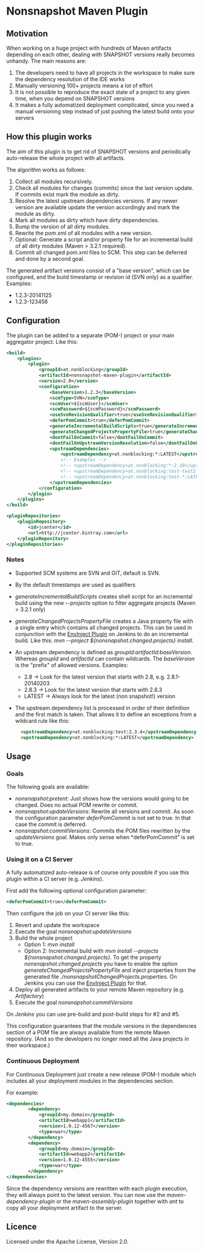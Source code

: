 Nonsnapshot Maven Plugin
========================

Motivation
----------

When working on a huge project with hundreds of Maven artifacts depending on each other, 
dealing with SNAPSHOT versions really becomes unhandy. The main reasons are:

1. The developers need to have all projects in the workspace to make sure the dependency resolution of the IDE works
2. Manually versioning 100+ projects means a lot of effort
3. It is not possible to reproduce the exact state of a project to any given time, when you depend on SNAPSHOT versions
4. It makes a fully automatized deployment complicated, since you need a manual versioning step instead of just pushing the latest build onto your servers

How this plugin works
---------------------

The aim of this plugin is to get rid of SNAPSHOT versions and periodically auto-release the whole project with all artifacts.

The algorithm works as follows:

1. Collect all modules recursively.
2. Check all modules for changes (commits) since the last version update. If commits exist mark the module as dirty.
3. Resolve the latest upstream dependencies versions. If any newer version are available update the version accordingly
    and mark the module as dirty.
4. Mark all modules as dirty which have dirty dependencies.
5. Bump the version of all dirty modules.
6. Rewrite the pom.xml of all modules with a new version.
7. Optional: Generate a script and/or property file for an incremental build of all dirty modules (Maven > 3.2.1 required).
8. Commit all changed pom.xml files to SCM. This step can be deferred and done by a second goal.

The generated artifact versions consist of a "base version", which can be configured,
and the build timestamp or revision id (SVN only) as a qualifier. Examples:

* 1.2.3-20141125
* 1.2.3-123456

Configuration
-------------

The plugin can be added to a separate (POM-) project or your main aggregator project. Like this:

```xml
<build>
	<plugins>
		<plugin>
			<groupId>at.nonblocking</groupId>
			<artifactId>nonsnapshot-maven-plugin</artifactId>
			<version>2.0</version>
			<configuration>
				<baseVersion>1.2.3</baseVersion>
				<scmType>SVN</scmType>
				<scmUser>${scmUser}</scmUser>
				<scmPassword>${scmPassword}</scmPassword>
				<useSvnRevisionQualifier>true</useSvnRevisionQualifier>
				<deferPomCommit>true</deferPomCommit>
				<generateIncrementalBuildScripts>true</generateIncrementalBuildScripts>
				<generateChangedProjectsPropertyFile>true</generateChangedProjectsPropertyFile>
				<dontFailOnCommit>false</dontFailOnCommit>
				<dontFailOnUpstreamVersionResolution>false</dontFailOnUpstreamVersionResolution>
				<upstreamDependencies>
					<upstreamDependency>at.nonblocking:*:LATEST</upstreamDependency>
					<!-- Examples -->
					<!-- <upstreamDependency>at.nonblocking:*:2.10</upstreamDependency> -->
					<!-- <upstreamDependency>at.nonblocking:test-test2:2.10.3</upstreamDependency>-->
					<!-- <upstreamDependency>at.nonblocking:test-*:LATEST</upstreamDependency>-->
				</upstreamDependencies>
			</configuration>
		</plugin>
	</plugins>
</build>

<pluginRepositories>
	<pluginRepository>
		<id>jcenter</id>
		<url>http://jcenter.bintray.com</url>
	</pluginRepository>
</pluginRepositories>

```

### Notes

* Supported SCM systems are SVN and GIT, default is SVN.
* By the default timestamps are used as qualifiers
* *generateIncrementalBuildScripts* creates shell script for an incremental build using the new *--projects* option
  to filter aggregate projects (Maven > 3.2.1 only)
* *generateChangedProjectsPropertyFile* creates a Java property file with a single entry which contains all changed projects.
  This can be used in conjunction with the [EnvInject Plugin](https://wiki.jenkins-ci.org/display/JENKINS/EnvInject+Plugin) on Jenkins to do an incremental build. Like this:
  *mvn --project ${nonsnapshot.changed.projects} install*.
* An upstream dependency is defined as *groupId:artifactId:baseVersion*. Whereas *groupId* and *artifactId* can contain
   wildcards. The *baseVersion* is the "prefix" of allowed versions. Examples:
    * 2.8 -> Look for the latest version that starts with 2.8, e.g. 2.8.1-20140203
    * 2.8.3 -> Look for the latest version that starts with 2.8.3
    * LATEST -> Always look for the latest (non snapshot!) version
* The upstream dependency list is processed in order of their definition and the first match is taken. That allows
  it to define an exceptions from a wildcard rule like this:

  ```xml
  	<upstreamDependency>at.nonblocking:test:2.3.4</upstreamDependency>
  	<upstreamDependency>at.nonblocking:*:LATEST</upstreamDependency>
  ```

Usage
-----

### Goals

The following goals are available:

* *nonsnapshot:pretent*: Just shows how the versions would going to be changed. Does no actual POM rewrite or commit.
* *nonsnapshot:updateVersions*: Rewrite all versions and commit. As soon the configuration parameter *deferPomCommit* is not set to true. In that case the commit is deferred.
* *nonsnapshot:commitVersions*: Commits the POM files rewritten by the *updateVersions* goal. Makes only sense when *deferPomCommit" is set to true.

### Using it on a CI Server

A fully automatized auto-release is of course only possible if you use this plugin within a CI server (e.g. *Jenkins*).

First add the following optional configuration parameter:

```xml
<deferPomCommit>true</deferPomCommit>
```

Then configure the job on your CI server like this:

1. Revert and update the workspace
2. Execute the goal *nonsnapshot:updateVersions*
3. Build the whole project
    * Option 1: *mvn install*
    * Option 2: Incremental build with *mvn install --projects ${nonsnapshot.changed.projects}*.
      To get the property *nonsnapshot.changed.projects* you have to enable the option *generateChangedProjectsPropertyFile*
      and inject properties from the generated file *./nonsnapshotChangedProjects.properties*.
      On Jenkins you can use the [EnvInject Plugin](https://wiki.jenkins-ci.org/display/JENKINS/EnvInject+Plugin) for that.
4. Deploy all generated artifacts to your remote Maven repository (e.g. *Artifactory*)
5. Execute the goal *nonsnapshot:commitVersions*

On *Jenkins* you can use pre-build and post-build steps for #2 and #5.

This configuration guarantees that the module versions in the dependencies section of a POM file are always available from the remote Maven repository.
(And so the developers no longer need all the Java projects in their workspace.)

### Continuous Deployment

For Continuous Deployment just create a new release (POM-) module which includes
all your deployment modules in the dependencies section.

For example:

```xml
<dependencies>
		<dependency>
			<groupId>my.domain</groupId>
			<artifactId>webapp1</artifactId>
			<version>1.0.12-4567</version>
			<type>war</type>
		</dependency>
		<dependency>
			<groupId>my.domain</groupId>
			<artifactId>webapp2</artifactId>
			<version>1.0.12-4555</version>
			<type>war</type>
		</dependency>
</dependencies>
```

Since the dependency versions are rewritten with each plugin execution, they will always point to the latest version.
You can now use the *maven-dependency-plugin* or the *maven-assembly-plugin* together with *ant* to copy all your deployment
artifact to the server.

Licence
-------

Licensed under the Apache License, Version 2.0.


